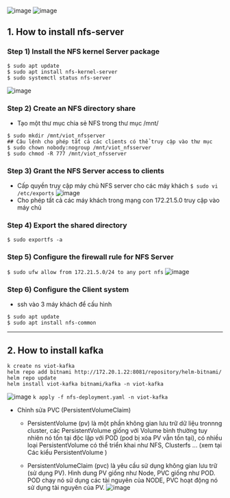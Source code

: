 ![image](https://user-images.githubusercontent.com/92737759/170175354-7555906e-f01d-455d-bf22-77bcb5167f3c.png)
![image](https://user-images.githubusercontent.com/92737759/170176126-4b856f3a-a28d-4aaa-8d27-5c5e3613b89b.png)

## 1. How to install nfs-server
### Step 1) Install the NFS kernel Server package
```
$ sudo apt update
$ sudo apt install nfs-kernel-server
$ sudo systemctl status nfs-server
```
![image](https://user-images.githubusercontent.com/92737759/170175956-d08729e6-0847-4488-a5ba-82804002a8ca.png)
### Step 2) Create an NFS directory share
- Tạo một thư mục chia sẻ NFS trong thư mục /mnt/
```
$ sudo mkdir /mnt/viot_nfsserver
## Câu lệnh cho phép tất cả các clients có thể truy cập vào thư mục
$ sudo chown nobody:nogroup /mnt/viot_nfsserver
$ sudo chmod -R 777 /mnt/viot_nfsserver
```
### Step 3) Grant the NFS Server access to clients
- Cấp quyền truy cập máy chủ NFS server cho các máy khách
`$ sudo vi /etc/exports`
![image](https://user-images.githubusercontent.com/92737759/170177875-699d1e55-1f0a-4999-9b7a-74cc9e9e77ad.png)
- Cho phép tất cả các máy khách trong mạng con 172.21.5.0 truy cập vào máy chủ
### Step 4) Export the shared directory
`$ sudo exportfs -a`
### Step 5) Configure the firewall rule for NFS Server
`$ sudo ufw allow from 172.21.5.0/24 to any port nfs`
![image](https://user-images.githubusercontent.com/92737759/170178194-86187ba5-bee6-41f0-9519-3d3fb8e51791.png)
### Step 6) Configure the Client system
- ssh vào 3 máy khách để cấu hình
```
$ sudo apt update
$ sudo apt install nfs-common
```

------------------------------------------------------------------
## 2. How to install kafka
```
k create ns viot-kafka 
helm repo add bitnami http://172.20.1.22:8081/repository/helm-bitnami/ 
helm repo update 
helm install viot-kafka bitnami/kafka -n viot-kafka 
```
![image](https://user-images.githubusercontent.com/92737759/170180641-841b3e00-0d9f-4278-bb90-dc82e9af18e9.png)
`k apply -f nfs-deployment.yaml -n viot-kafka `
- Chỉnh sửa PVC (PersistentVolumeClaim)
  + PersistentVolume (pv) là một phần không gian lưu trữ dữ liệu tronnng cluster, các PersistentVolume giống với Volume bình thường tuy nhiên nó tồn tại độc lập với POD (pod bị xóa PV vẫn tồn tại), có nhiều loại PersistentVolume có thể triển khai như NFS, Clusterfs ... (xem tại Các kiểu PersistentVolume )

  + PersistentVolumeClaim (pvc) là yêu cầu sử dụng không gian lưu trữ (sử dụng PV). Hình dung PV giống như Node, PVC giống như POD. POD chạy nó sử dụng các tài nguyên của NODE, PVC hoạt động nó sử dụng tài nguyên của PV.
![image](https://user-images.githubusercontent.com/92737759/170180956-de39164c-3ebb-41c3-86d0-600b2c014217.png)

